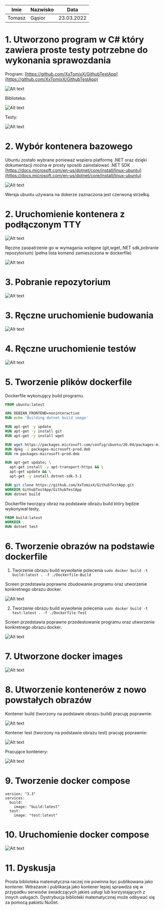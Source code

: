 | Imie   | Nazwisko | Data       |
|--------|----------|------------|
| Tomasz | Gąsior   | 23.03.2022 |

# 1. Utworzono program w C# który zawiera proste testy potrzebne do wykonania sprawozdania 

Program: [https://github.com/XxTomixX/GithubTestApp](https://github.com/XxTomixX/GithubTestApp)

![Alt text](./1.jpg)

Biblioteka:

![Alt text](./2.jpg)

Testy:

![Alt text](./3.jpg)

# 2. Wybór kontenera bazowego

Ubuntu zostało wybrane ponieważ wspiera platformę .NET oraz dzięki dokumentacji można w prosty sposób zainstalować .NET SDK
[https://docs.microsoft.com/en-us/dotnet/core/install/linux-ubuntu](https://docs.microsoft.com/en-us/dotnet/core/install/linux-ubuntu)

![Alt text](./4.jpg)

Wersja ubuntu używana na dokerze zaznaczona jest czerwoną strzełką.

# 2. Uruchomienie kontenera z podłączonym TTY

![Alt text](./5.jpg)

Ręczne zaopatrzenie go w wymagania wstępne (git,wget,.NET sdk,pobranie repozytorium) (pełna lista komend zamieszczona w dockerfile)

![Alt text](./6.jpg)

# 3. Pobranie repozytorium

![Alt text](./9.jpg)

# 3. Ręczne uruchomienie budowania 

![Alt text](./7.jpg)

# 4. Ręczne uruchomienie testów

![Alt text](./8.jpg)

# 5. Tworzenie plików dockerfile 

Dockerfile wykonujący build programu.

```dockerfile
FROM ubuntu:latest

ARG DEBIAN_FRONTEND=noninteractive
RUN echo 'Building dotnet build image'

RUN apt-get -y update
RUN apt-get -y install git
RUN apt-get -y install wget

RUN wget https://packages.microsoft.com/config/ubuntu/20.04/packages-microsoft-prod.deb -O packages-microsoft-prod.deb
RUN dpkg -i packages-microsoft-prod.deb
RUN rm packages-microsoft-prod.deb

RUN apt-get update; \
  apt-get install -y apt-transport-https && \
  apt-get update && \
  apt-get -y install dotnet-sdk-3.1

RUN git clone https://github.com/XxTomixX/GithubTestApp.git
WORKDIR GithubTestApp/GithubTestApp
RUN dotnet build

```

Dockerfile tworzący obraz na podstawie obrazu build który będzie wykonywał testy.

```dockerfile
FROM build:latest
WORKDIR .
RUN dotnet test
```

# 6. Tworzenie obrazów na podstawie dockerfile

1. Tworzenie obrazu build wywołanie polecenia ```sudo docker build -t build:latest . -f ./Dockerfile-Build```

Screen przedstawia poprawne zbudowanie programu oraz utworzenie konkretnego obrazu docker.

![Alt text](./10.jpg)


2. Tworzenie obrazu build wywołanie polecenia ```sudo docker build -t test:latest . -f ./Dockerfile-Test```

Screen przedstawia poprawne przedestowanie programu oraz utworzenie konkretnego obrazu docker.

![Alt text](./11.jpg)

# 7. Utworzone docker images

![Alt text](./12.jpg)

# 8. Utworzenie kontenerów z nowo powstałych obrazów

Kontener build (tworzony na podstawie obrazu build) pracuję poprawnie:

![Alt text](./13.jpg)

Kontener test (tworzony na podstawie obrazu test) pracuję poprawnie:

![Alt text](./14.jpg)

Pracujące kontenery: 

![Alt text](./15.jpg)

# 9. Tworzenie docker compose 

```docker
version: "3.3"
services:
  build:
    image: "build:latest"
  test:
    image: "test:latest"
```

# 10. Uruchomienie docker compose

![Alt text](./16.jpg)

# 11. Dyskusja

Prosta biblioteka matematyczna raczej nie powinna byc publikowana jako kontener. 
Wdrażanie i publikacja jako kontener lepiej sprawdza się w przypadku serwisów świadczących jakieś usługi lub korzystających z innych usługach.
Dystrybucja biblioteki matematycznej może odbywać się za pomocą pakietu NuGet.

